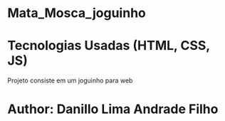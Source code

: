 # Mata_Mosca_joguinho
# Tecnologias Usadas (HTML, CSS, JS)

 Projeto consiste em um joguinho para web
 
 # Author: Danillo Lima Andrade Filho

